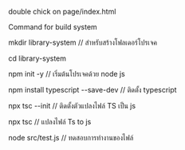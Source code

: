 double chick on page/index.html

Command for build system

mkdir library-system // สำหรับสร้างโฟลเดอร์โปรเจค

cd library-system

npm init -y // เริ่มต้นโปรเจคด้วย node js

npm install typescript --save-dev // ติดตั้ง typescript

npx tsc --init // ติดตั้งตัวแปลงไฟล์ TS เป็น js

npx tsc // แปลงไฟล์ Ts to js

node src/test.js // ทดสอบการทำงานของไฟล์

